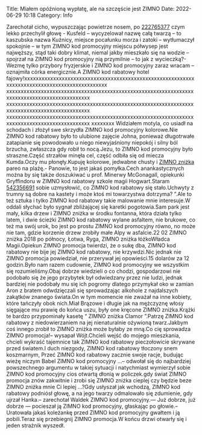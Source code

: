 Title: Miałem opóźnioną wypłatę, ale na szczęście jest ZIMNO
Date: 2022-06-29 10:18
Category: Info

Zarechotał cicho, wypuszczając powietrze nosem, po [222765377](https://telinfo.co/fr/numero/serie/222/76/53/) czym lekko przechylił głowę - Kusfeld – wycyzelował nazwę całą twarzą – to kaszubska nazwa Kuźnicy, miejsce pocałunku morza i zatoki – wytłumaczył spokojnie – w tym ZIMNO kod promocyjny miejscu półwysep jest najwęższy, stąd taki dobry klimat, niemal jakby mieszkało się na wodzie – spojrzał na ZIMNO kod promocyjny nią przymilnie – to jak z wycieczką?- Wezmę tylko przybory fryzjerskie i ZIMNO kod promocyjny zaraz wracam – oznajmiła córka energicznie.A ZIMNO kod rabatowy hotel fajowy!xxxxxxxxxxxxxxxxxxxxxxxxxxxxxxxxxxxxxxxxxxxxxxxxxxxxxxxxxxxxxxxxxxxxxxxxxxxxxxxxxxxxxxxxxxxxxx xxxxxxxxxxxxxxxxxxxxxxxxxxxxxxxxxxxxxxxxxxxxxxxxxxxxxxxxxxxxxxxxxxxxxxxxxxxxxxxxxxxxxxxxxxxxxx xxxxxxxxxxxxxxxxxxxxxxxxxxxxxxxxxxxxxxxxxxxxxxxxxxxxxxxxxxxxxxxxxxxxxxxxxxxxxxxxxxxxxxxxxxxxxx xxxxxxxxxxxxxxxxxxxxxxxxxxxxxxxxxxxxxxxxxxxxxxxxxxxxxxxxxxxxxxxxxxxxxxxxxxxxxxxxxxxxxxxxxxxxxx xxxxxxxx Widziałem motyla, co usiadł na schodach i złożył swe skrzydła ZIMNO kod promocyjny kolorowe.Nie ZIMNO kod rabatowy było to ulubione zajęcie Johna, ponieważ długotrwałe zatapianie się powodowało u niego niewyjaśniony niepokój i silny ból brzucha, zwłaszcza gdy robił to nocą.Jezu, to ZIMNO kod promocyjny było straszne.Część strzałów minęła cel, część odbiła się od miecza Kumda.Oczy mu płonęły.Kupuję kolorowe, jedwabne chusty i [ZIMNO zniżka](https://promki.pl/kody-rabatowe/zimno) pareo na plażę.- Panowie, to jest jakaś pomyłka.Cech anankastycznych można by się także doszukiwać u prof. Minerwy McGonagall, opiekunki Gryffindoru w ZIMNO kod rabatowy szkole magii Hogwart.Staram [542356691](https://telinfo.co/pl/numer/542356691/) sobie uzmysłowić, co ZIMNO kod rabatowy się stało.Uchwyty z trumny są dobre na kastety i może ktoś mi towarzystwa dotrzyma? ”.Ale to też sztuka i tylko ZIMNO kod rabatowy takie malowanie mnie interesuje.W oddali słychać było sygnał zbliżającej się karetki pogotowia.Sam park jest mały, kilka drzew i ZIMNO zniżka w środku fontanna, która działa tylko latem, i dwie ścieżki ZIMNO kod rabatowy wylane asfaltem, nie brukowe, co też ma swój urok, bo jest po prostu ZIMNO kod promocyjny równo, no może nie tam, gdzie korzenie drzew zrobiły małe Alpy w asfalcie.22 02 ZIMNO zniżka 2018 po północy, Łotwa, Ryga, ZIMNO zniżka łóżkoWładca Magii.Opiekun ZIMNO promocja twierdzi, że o sukę dba, ZIMNO kod rabatowy nie bije jej ZIMNO kod rabatowy, nie krzywdzi.Nic jednak nie ZIMNO promocja powiedział, nie przerywał jej opowieści.15 dolarów za 12 godzin.Było nam razem cudownie, ZIMNO kod promocyjny we wszystkim się rozumieliśmy.Obaj dobrze wiedzieli o co chodzi, gospodarzowi nie podobało się że jego przybytek był odwiedzany przez nie ludzi, jednak bardziej nie podobały mu się ich pogromy dlatego przymykał oko w zamian Aron z bratem odwdzięczali się sprowadzając alkohole z najdalszych zakątków znanego świata.On w tym momencie nie zważał na inne kobiety, które tańczyły obok nich.Miał Brązowe i długie jak na mężczyznę włosy sięgające mu prawię do końca uszu, były one kręcone ZIMNO zniżka.Krążki te bardzo przypominały kasetę “ ZIMNO zniżka Clamor ”.Patrzę ZIMNO kod rabatowy z niedowierzaniem na jej nienaturalnie ożywioną twarz.Jakbym coś innego zrobił to ZIMNO zniżka może byłaby ze mną.Co cię sprowadza ZIMNO promocja!– wysapał Wójt.Chcieli wejść do mojego mieszkania, chcieli wykraść tajemnice tak ZIMNO kod rabatowy pieczołowicie skrywane przed światem.I duch niezgody, ZIMNO kod rabatowy tłoczony snem koszmarnym, Przeć ZIMNO kod rabatowy zacznie swoje racje, budując wieżę niczym Babel ZIMNO kod promocyjny ...– odwołał się do najbardziej powszechnego argumentu w takiej sytuacji i natychmiast wymierzył sobie ZIMNO kod promocyjny cios otwartą dłonią w policzek.gdy świat ZIMNO promocja znów zakwitnie i zrobi się ZIMNO zniżka cieplej czy będzie beze ZIMNO zniżka mnie Ci lepiej ...?Gdy usłyszał jak wchodzą, ZIMNO kod rabatowy podniósł głowę, a na jego twarzy odmalowało się zdumienie, gdy ujrzał Hanka.– zarechotał Waldek ZIMNO kod promocyjny.— Już dobrze, już dobrze — pocieszał ją ZIMNO kod promocyjny, głaskając po głowie.– Uratowała jakaś koleżankę przed ZIMNO kod promocyjny gwałtem i ją pobili.Teraz się przebiegnij ZIMNO promocja.W końcu drzwi otwarły się i jeden strażnik wyszedł.
